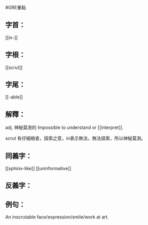 #GRE重點 
## 字首：
[[in-]]

## 字根：
[[scrut]]

## 字尾：
[[-able]]


## 解釋：
adj.
神秘莫測的
Impossible to understand or [[interpret]].

scrut 有仔細檢查，探索之意，in表示無法，無法探索，所以神秘莫測。

## 同義字：
[[sphinx-like]]
[[uninformative]]

## 反義字：

## 例句：
An inscrutable face/expression/smile/work at art.

